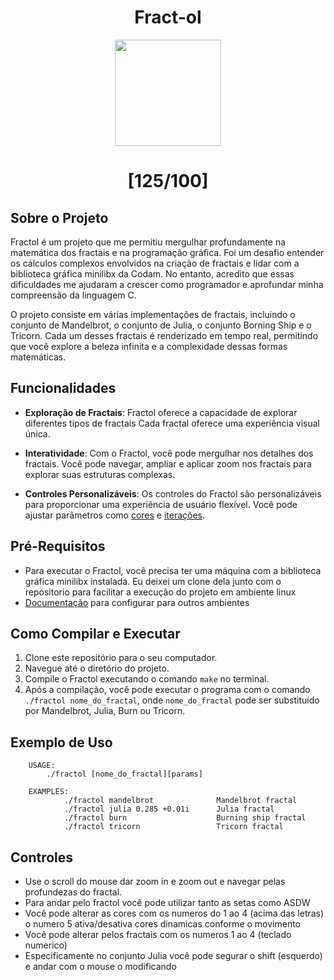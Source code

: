 <h1 align="center"> Fract-ol </h1>

<div align="center">
	<p>
		<a href="https://github.com/EvertonVaz/42sp/tree/main/fractol" target="_blank">
			<img height=170 src="https://game.42sp.org.br/static/assets/achievements/fract-olm.png" hspace = "10">
		</a>
	</p>

# [125/100]
</div>

## Sobre o Projeto
Fractol é um projeto que me permitiu mergulhar profundamente na matemática dos fractais e na programação gráfica. Foi um desafio entender os cálculos complexos envolvidos na criação de fractais e lidar com a biblioteca gráfica minilibx da Codam. No entanto, acredito que essas dificuldades me ajudaram a crescer como programador e aprofundar minha compreensão da linguagem C.

O projeto consiste em várias implementações de fractais, incluindo o conjunto de Mandelbrot, o conjunto de Julia, o conjunto Borning Ship e o Tricorn. Cada um desses fractais é renderizado em tempo real, permitindo que você explore a beleza infinita e a complexidade dessas formas matemáticas.

## Funcionalidades

- **Exploração de Fractais**: Fractol oferece a capacidade de explorar diferentes tipos de fractais
Cada fractal oferece uma experiência visual única.

- **Interatividade**: Com o Fractol, você pode mergulhar nos detalhes dos fractais. Você pode navegar, ampliar e aplicar zoom nos fractais para explorar suas estruturas complexas.

- **Controles Personalizáveis**: Os controles do Fractol são personalizáveis para proporcionar uma experiência de usuário flexível. Você pode ajustar parâmetros como [cores](https://github.com/EvertonVaz/42sp/blob/main/fractol/src/color.c) e [iterações](https://github.com/EvertonVaz/42sp/blob/main/fractol/src/choose_fractal.c).

## Pré-Requisitos

- Para executar o Fractol, você precisa ter uma máquina com a biblioteca gráfica minilibx instalada. Eu deixei um clone dela junto com o repositorio para facilitar a execução do projeto em ambiente linux
- [Documentação](https://github.com/EvertonVaz/42sp/tree/main/fractol/.lib/MLX42) para configurar para outros ambientes

## Como Compilar e Executar
1. Clone este repositório para o seu computador.
2. Navegue até o diretório do projeto.
3. Compile o Fractol executando o comando `make` no terminal.
4. Após a compilação, você pode executar o programa com o comando `./fractol nome_do_fractal`, onde `nome_do_fractal` pode ser substituído por Mandelbrot, Julia, Burn ou Tricorn.
## Exemplo de Uso
```
	USAGE:
        ./fractol [nome_do_fractal][params]

	EXAMPLES:
			./fractol mandelbrot              Mandelbrot fractal
			./fractol julia 0.285 +0.01i      Julia fractal
			./fractol burn                    Burning ship fractal
			./fractol tricorn                 Tricorn fractal
```

## Controles
- Use o scroll do mouse dar zoom in e zoom out e navegar pelas profundezas do fractal.
- Para andar pelo fractol você pode utilizar tanto as setas como ASDW
- Você pode alterar as cores com os numeros do 1 ao 4 (acima das letras)
	o numero 5 ativa/desativa cores dinamicas conforme o movimento
- Você pode alterar pelos fractais com os numeros 1 ao 4 (teclado numerico)
- Especificamente no conjunto Julia você pode segurar o shift (esquerdo) e andar com o mouse o modificando

##